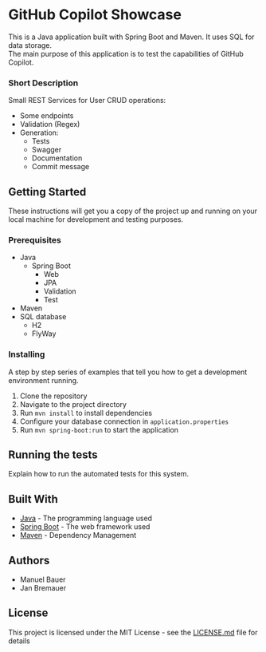 # GitHub Copilot Showcase

This is a Java application built with Spring Boot and Maven. It uses SQL for data storage.   
The main purpose of this application is to test the capabilities of GitHub Copilot.

### Short Description

Small REST Services for User CRUD operations:
- Some endpoints
- Validation (Regex)
- Generation:
  - Tests
  - Swagger
  - Documentation
  - Commit message

## Getting Started

These instructions will get you a copy of the project up and running on your local machine for development and testing purposes.

### Prerequisites

- Java
  - Spring Boot
    - Web
    - JPA
    - Validation
    - Test
- Maven
- SQL database
  - H2
  - FlyWay

### Installing

A step by step series of examples that tell you how to get a development environment running.

1. Clone the repository
2. Navigate to the project directory
3. Run `mvn install` to install dependencies
4. Configure your database connection in `application.properties`
5. Run `mvn spring-boot:run` to start the application

## Running the tests
Explain how to run the automated tests for this system.

## Built With

- [Java](https://www.java.com) - The programming language used
- [Spring Boot](https://spring.io/projects/spring-boot) - The web framework used
- [Maven](https://maven.apache.org/) - Dependency Management

## Authors

- Manuel Bauer
- Jan Bremauer

## License

This project is licensed under the MIT License - see the [LICENSE.md](LICENSE.md) file for details
